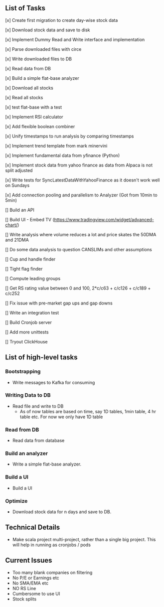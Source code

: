 ## List of Tasks

[x] Create first migration to create day-wise stock data

[x] Download stock data and save to disk

[x] Implement Dummy Read and Write interface and implementation

[x] Parse downloaded files with circe

[x] Write downloaded files to DB

[x] Read data from DB

[x] Build a simple flat-base analyzer

[x] Download all stocks

[x] Read all stocks

[x] test flat-base with a test

[x] Implement RSI calculator

[x] Add flexible boolean combiner

[x] Unify timestamps to run analysis by comparing timestamps

[x] Implement trend template from mark minervini

[x] Implement fundamental data from yfinance (Python)

[x] Implement stock data from yahoo finance as data from Alpaca is not split adjusted

[x] Write tests for SyncLatestDataWithYahooFinance as it doesn't work well on Sundays

[x] Add connection pooling and parallelism to Analyzer (Got from 10min to 5min)

[] Build an API

[] Build UI - Embed TV (https://www.tradingview.com/widget/advanced-chart/)

[] Write analysis where volume reduces a lot and price skates the 50DMA and 21DMA

[] Do some data analysis to question CANSLIMs and other assumptions

[] Cup and handle finder

[] Tight flag finder

[] Compute leading groups

[] Get RS rating value between 0 and 100, 2*c/c63 + c/c126 + c/c189 + c/c252

[] Fix issue with pre-market gap ups and gap downs

[] Write an integration test

[] Build Cronjob server

[] Add more unittests

[] Tryout ClickHouse

## List of high-level tasks

### Bootstrapping

* Write messages to Kafka for consuming

### Writing Data to DB

* Read file and write to DB
    * As of now tables are based on time, say 1D tables, 1min table, 4 hr table etc. For now we only have 1D table

### Read from DB

* Read data from database

### Build an analyzer

* Write a simple flat-base analyzer.

### Build a UI

* Build a UI

### Optimize

* Download stock data for n days and save to DB.

## Technical Details

* Make scala project multi-project, rather than a single big project. This will help in running as cronjobs / pods

## Current Issues
* Too many blank companies on filtering
* No P/E or Earnings etc
* No SMA/EMA etc
* NO RS Line
* Cumbersome to use UI
* Stock splits